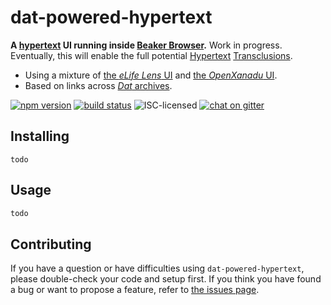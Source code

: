# dat-powered-hypertext

**A [hypertext](https://en.wikipedia.org/wiki/Hypertext) UI running inside [Beaker Browser](https://beakerbrowser.com).** Work in progress. Eventually, this will enable the full potential [Hypertext](https://en.wikipedia.org/wiki/Hypertext) [Transclusions](https://en.wikipedia.org/wiki/Transclusion).

- Using a mixture of [the *eLife Lens* UI](https://github.com/elifesciences/lens#lens) and [the *OpenXanadu* UI](http://xanadu.com/xanademos/MoeJusteOrigins.html).
- Based on links across [*Dat* archives](https://docs.datproject.org).

[![npm version](https://img.shields.io/npm/v/dat-powered-hypertext.svg)](https://www.npmjs.com/package/dat-powered-hypertext)
[![build status](https://img.shields.io/travis/derhuerst/dat-powered-hypertext.svg)](https://travis-ci.org/derhuerst/dat-powered-hypertext)
![ISC-licensed](https://img.shields.io/github/license/derhuerst/dat-powered-hypertext.svg)
[![chat on gitter](https://badges.gitter.im/derhuerst.svg)](https://gitter.im/derhuerst)


## Installing

```shell
todo
```


## Usage

```js
todo
```


## Contributing

If you have a question or have difficulties using `dat-powered-hypertext`, please double-check your code and setup first. If you think you have found a bug or want to propose a feature, refer to [the issues page](https://github.com/derhuerst/dat-powered-hypertext/issues).

